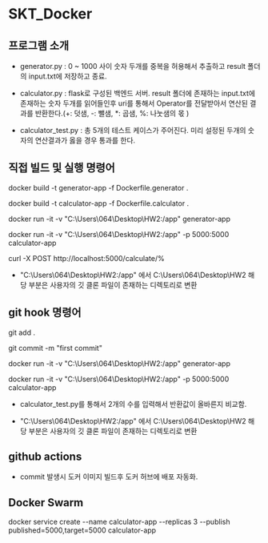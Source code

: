 # SKT_Docker

## 프로그램 소개

- generator.py : 0 ~ 1000 사이 숫자 두개를 중복을 허용해서 추출하고 result 폴더의 input.txt에 저장하고 종료.
  
- calculator.py : flask로 구성된 백엔드 서버. result 폴더에 존재하는 input.txt에 존재하는 숫자 두개를 읽어들인후 uri를 통해서 Operator를 전달받아서 연산된 결과를 반환한다.(+: 덧샘, -: 뺄샘, *: 곱샘, %: 나눗샘의 몫 )
  
- calculator_test.py : 총 5개의 테스트 케이스가 주어진다. 미리 설정된 두개의 숫자의 연산결과가 옳을 경우 통과를 한다. 


## 직접 빌드 및 실행 명령어


docker build -t generator-app -f Dockerfile.generator .

docker build -t calculator-app -f Dockerfile.calculator .

docker run -it -v "C:\Users\064\Desktop\HW2:/app" generator-app

docker run -it -v "C:\Users\064\Desktop\HW2:/app" -p 5000:5000 calculator-app

curl -X POST http://localhost:5000/calculate/%

- "C:\Users\064\Desktop\HW2:/app" 에서 C:\Users\064\Desktop\HW2 해당 부분은 사용자의 깃 클론 파일이 존재하는 디렉토리로 변환

## git hook 명령어


git add .

git commit -m "first commit"

docker run -it -v "C:\Users\064\Desktop\HW2:/app" generator-app

docker run -it -v "C:\Users\064\Desktop\HW2:/app" -p 5000:5000 calculator-app

- calculator_test.py를 통해서 2개의 수를 입력해서 반환값이 올바른지 비교함.
  
- "C:\Users\064\Desktop\HW2:/app" 에서 C:\Users\064\Desktop\HW2 해당 부분은 사용자의 깃 클론 파일이 존재하는 디렉토리로 변환


## github actions

- commit 발생시 도커 이미지 빌드후 도커 허브에 배포 자동화.

## Docker Swarm

docker service create --name calculator-app --replicas 3 --publish published=5000,target=5000 calculator-app
